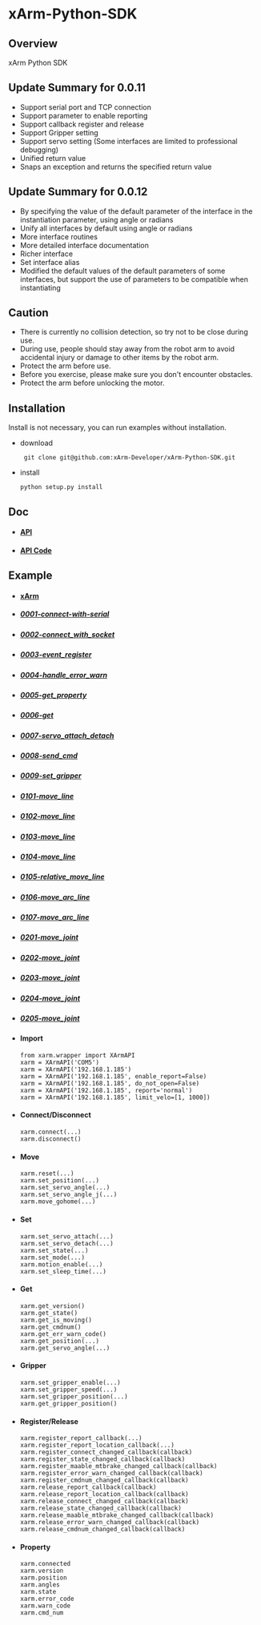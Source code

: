 # xArm-Python-SDK

## Overview
xArm Python SDK

## Update Summary for 0.0.11
- Support serial port and TCP connection
- Support parameter to enable reporting
- Support callback register and release
- Support Gripper setting
- Support servo setting (Some interfaces are limited to professional debugging)
- Unified return value
- Snaps an exception and returns the specified return value

## Update Summary for 0.0.12
- By specifying the value of the default parameter of the interface in the instantiation parameter, using angle or radians
- Unify all interfaces by default using angle or radians
- More interface routines
- More detailed interface documentation
- Richer interface
- Set interface alias
- Modified the default values of the default parameters of some interfaces, but support the use of parameters to be compatible when instantiating

## Caution
- There is currently no collision detection, so try not to be close during use.
- During use, people should stay away from the robot arm to avoid accidental injury or damage to other items by the robot arm.
- Protect the arm before use.
- Before you exercise, please make sure you don't encounter obstacles.
- Protect the arm before unlocking the motor.

## Installation
Install is not necessary, you can run examples without installation.
- download

  ``` git clone git@github.com:xArm-Developer/xArm-Python-SDK.git```
- install

  ``` python setup.py install ```

## Doc
- #### [API](doc/api/xarm_api.md)
- #### [API Code](doc/api/xarm_api_code.md)

## Example
- #### [xArm](example/wrapper/)
- ##### [0001-connect-with-serial](example/wrapper/0001-connect_with_serial.py)
- ##### [0002-connect_with_socket](example/wrapper/0002-connect_with_socket.py)
- ##### [0003-event_register](example/wrapper/0003-event_register.py)
- ##### [0004-handle_error_warn](example/wrapper/0004-handle_error_warn.py)
- ##### [0005-get_property](example/wrapper/0005-get_property.py)
- ##### [0006-get](example/wrapper/0006-get.py)
- ##### [0007-servo_attach_detach](example/wrapper/0007-servo_attach_detach.py)
- ##### [0008-send_cmd](example/wrapper/0008-send_cmd.py)
- ##### [0009-set_gripper](example/wrapper/0009-set_gripper.py)
- ##### [0101-move_line](example/wrapper/0101-move_line.py)
- ##### [0102-move_line](example/wrapper/0102-move_line.py)
- ##### [0103-move_line](example/wrapper/0103-move_line.py)
- ##### [0104-move_line](example/wrapper/0104-move_line.py)
- ##### [0105-relative_move_line](example/wrapper/0105-relative_move_line.py)
- ##### [0106-move_arc_line](example/wrapper/0106-move_arc_line.py)
- ##### [0107-move_arc_line](example/wrapper/0107-move_arc_line.py)
- ##### [0201-move_joint](example/wrapper/0201-move_joint.py)
- ##### [0202-move_joint](example/wrapper/0202-move_joint.py)
- ##### [0203-move_joint](example/wrapper/0203-move_joint.py)
- ##### [0204-move_joint](example/wrapper/0204-move_joint.py)
- ##### [0205-move_joint](example/wrapper/0205-move_joint.py)


- #### Import
  ```
  from xarm.wrapper import XArmAPI
  xarm = XArmAPI('COM5')
  xarm = XArmAPI('192.168.1.185')
  xarm = XArmAPI('192.168.1.185', enable_report=False)
  xarm = XArmAPI('192.168.1.185', do_not_open=False)
  xarm = XArmAPI('192.168.1.185', report='normal')
  xarm = XArmAPI('192.168.1.185', limit_velo=[1, 1000])
  ```
- #### Connect/Disconnect
  ```
  xarm.connect(...)
  xarm.disconnect()
  ```
- #### Move
  ```
  xarm.reset(...)
  xarm.set_position(...)
  xarm.set_servo_angle(...)
  xarm.set_servo_angle_j(...)
  xarm.move_gohome(...)
- #### Set
  ```
  xarm.set_servo_attach(...)
  xarm.set_servo_detach(...)
  xarm.set_state(...)
  xarm.set_mode(...)
  xarm.motion_enable(...)
  xarm.set_sleep_time(...)
  ```
- #### Get
  ```
  xarm.get_version()
  xarm.get_state()
  xarm.get_is_moving()
  xarm.get_cmdnum()
  xarm.get_err_warn_code()
  xarm.get_position(...)
  xarm.get_servo_angle(...)
  ```
- #### Gripper
  ```
  xarm.set_gripper_enable(...)
  xarm.set_gripper_speed(...)
  xarm.set_gripper_position(...)
  xarm.get_gripper_position()
  ```
- #### Register/Release
  ```
  xarm.register_report_callback(...)
  xarm.register_report_location_callback(...)
  xarm.register_connect_changed_callback(callback)
  xarm.register_state_changed_callback(callback)
  xarm.register_maable_mtbrake_changed_callback(callback)
  xarm.register_error_warn_changed_callback(callback)
  xarm.register_cmdnum_changed_callback(callback)
  xarm.release_report_callback(callback)
  xarm.release_report_location_callback(callback)
  xarm.release_connect_changed_callback(callback)
  xarm.release_state_changed_callback(callback)
  xarm.release_maable_mtbrake_changed_callback(callback)
  xarm.release_error_warn_changed_callback(callback)
  xarm.release_cmdnum_changed_callback(callback)
  ```
- #### Property
  ```
  xarm.connected
  xarm.version
  xarm.position
  xarm.angles
  xarm.state
  xarm.error_code
  xarm.warn_code
  xarm.cmd_num
  ```


